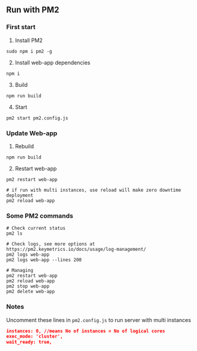 ## Run with PM2

### First start

1. Install PM2

```shell
sudo npm i pm2 -g
```

2. Install web-app dependencies

```shell
npm i
```

3. Build

```shell
npm run build
```

4. Start

```shell
pm2 start pm2.config.js
```

### Update Web-app

1. Rebuild

```shell
npm run build
```

2. Restart web-app

```shell
pm2 restart web-app

# if run with multi instances, use reload will make zero downtime deployment
pm2 reload web-app
```

### Some PM2 commands

```shell
# Check current status
pm2 ls

# Check logs, see more options at https://pm2.keymetrics.io/docs/usage/log-management/
pm2 logs web-app
pm2 logs web-app --lines 200

# Managing
pm2 restart web-app
pm2 reload web-app
pm2 stop web-app
pm2 delete web-app
```

### Notes

Uncomment these lines in `pm2.config.js` to run server with multi instances

```json
instances: 0, //means No of instances = No of logical cores
exec_mode: 'cluster',
wait_ready: true,
```
